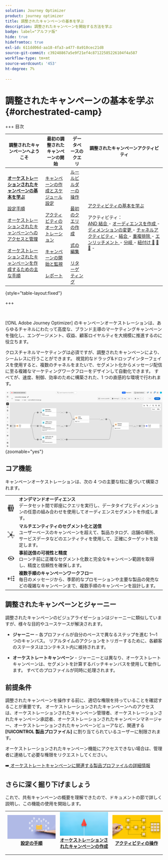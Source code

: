 ```yaml
---
solution: Journey Optimizer
product: journey optimizer
title: 調整されたキャンペーンの基本を学ぶ
description: 調整されたキャンペーンを開始する方法を学ぶ
badge: label="アルファ版"
hide: true
hidefromtoc: true
exl-id: 611dd06d-aa18-4fa3-a477-8a910cec21d8
source-git-commit: c39248867a5e9f21ef4c87122585226104f4a587
workflow-type: tm+mt
source-wordcount: '453'
ht-degree: 7%

---
```


# 調整されたキャンペーンの基本を学ぶ {#orchestrated-camp}

+++ 目次

| 調整されたキャンペーンへようこそ | 最初の調整されたキャンペーンの開始 | データベースのクエリ | 調整されたキャンペーンアクティビティ |
|---|---|---|---|
| <b>[ オーケストレーションされたキャンペーンの基本を学ぶ ](gs-orchestrated-campaigns.md)</b><br/><br/>[ 設定手順 ](configuration-steps.md)<br/><br/>[ オーケストレーションされたキャンペーンへのアクセスと管理 ](access-manage-orchestrated-campaigns.md)<br/><br/>[ オーケストレーションされたキャンペーンを作成するための主な手順 ](gs-campaign-creation.md) | [ キャンペーンの作成とスケジュール設定 ](create-orchestrated-campaign.md)<br/><br/>[ アクティビティのオーケストレーション ](orchestrate-activities.md)<br/><br/>[ キャンペーンの開始と監視 ](start-monitor-campaigns.md)<br/><br/>[ レポート ](reporting-campaigns.md) | [ ルールビルダーの操作 ](orchestrated-rule-builder.md)<br/><br/>[ 最初のクエリの作成 ](build-query.md)<br/><br/>[ 式の編集 ](edit-expressions.md)<br/><br/>[ リターゲティング ](retarget.md) | [ アクティビティの基本を学ぶ ](activities/about-activities.md)<br/><br/> アクティビティ：<br/>[AND 結合 ](activities/and-join.md) - [ オーディエンスを作成 ](activities/build-audience.md) - [ ディメンションの変更 ](activities/change-dimension.md) - [ チャネルアクティビティ ](activities/channels.md) - [ 結合 ](activities/combine.md) - [ 重複排除 ](activities/deduplication.md) - [ エンリッチメント ](activities/enrichment.md) - [ 分岐 ](activities/fork.md) - [ 紐付け ](activities/reconciliation.md) [&#128279;](activities/save-audience.md) [&#128279;](activities/split.md) [&#128279;](activities/wait.md) - |

{style="table-layout:fixed"}

+++

<br/>

[!DNL Adobe Journey Optimizer] のキャンペーンオーケストレーションは、あらゆるチャネルにわたって高度な、ブランド主導のマーケティングキャンペーンを強化し、エンゲージメント、収益、顧客ロイヤルティを大規模に推進するのに役立ちます。

クロスチャネルマーケティングは必須ですが、調整されたキャンペーンにより、シームレスに行うことができます。 視覚的なドラッグ&amp;ドロップインターフェイスを使用すると、複数のチャネルをまたいで、セグメント化からメッセージ配信に至る複雑なマーケティングワークフローをデザインして自動化できます。 すべてが、速度、制御、効率のために構築された、1 つの直感的な環境で行われます。

![](assets/canvas-example-diagram.png){zoomable="yes"}

## コア機能

キャンペーンオーケストレーションは、次の 4 つの主要な柱に基づいて構築されます。

<table style="table-layout:auto">
<tr style="border: 0;">
<td><img alt="オンデマンドオーディエンス" src="assets/do-not-localize/icon-audience.svg" width="50px"></a></td><td><b> オンデマンドオーディエンス </b><br/> データセット間で即座にクエリを実行し、データタイプとディメンションの任意の組み合わせを使用してオーディエンスセグメントを作成します。</td></tr>
<tr style="border: 0;">
<td><img alt="マルチエンティティのセグメント化と送信" src="assets/do-not-localize/icon-entity.svg" width="50px"></a></td><td><b> マルチエンティティのセグメント化と送信 </b><br/> ユーザーベースのキャンペーンを超えて、製品カタログ、店舗の場所、サービスデータなどのエンティティを使用して、正確にターゲットを設定します。</td></tr>
<tr style="border: 0;">
<td><img alt="送信前の可視性と精度" src="assets/do-not-localize/icon-visibility.svg" width="50px"></a></td><td><b> 事前送信の可視性と精度 </b><br/> ローンチ前に正確なセグメント化数と完全なキャンペーン範囲を取得し、精度と信頼性を確保します。</td></tr>
<tr style="border: 0;">
<td><img alt="複数ステップのキャンペーンワークフロー" src="assets/do-not-localize/icon-multistep.svg" width="50px"></a></td><td><b> 複数手順のキャンペーンワークフロー </b><br/> 毎日のメッセージから、季節的なプロモーションや主要な製品の発売などの複雑なキャンペーンまで、複数手順のキャンペーンを設計します。</td></tr>
</table>

## 調整されたキャンペーンとジャーニー

調整されたキャンペーンのビジュアライゼーションはジャーニーに類似していますが、様々な目的やユースケースが解決されます。

* **ジャーニー** – 各プロファイルが自分のペースで異なるステップを進む 1～1 つのキャンバス。 リアルタイムのアクションをトリガーするために、各顧客のステータスはコンテキスト内に維持されます。

* **オーケストレートキャンペーン** - ジャーニーとは異なり、オーケストレートキャンペーンは、セグメントを計算するバッチキャンバスを使用して動作します。 すべてのプロファイルが同時に処理されます。

## 前提条件

調整されたキャンペーンを操作する前に、適切な権限を持っていることを確認することが重要です。 オーケストレーションされたキャンペーンへのアクセスは、オーケストレーションされたキャンペーン管理者、オーケストレーションされたキャンペーン承認者、オーケストレーションされたキャンペーンマネージャー、オーケストレーションされたキャンペーンビューアなど、関連する **[!UICONTROL 製品プロファイル]** に割り当てられているユーザーに制限されます。

オーケストレーションされたキャンペーン機能にアクセスできない場合は、管理者に連絡して必要な権限をリクエストしてください。

➡️[ オーケストレートキャンペーンに関連する製品プロファイルの詳細情報 ](../administration/ootb-product-profiles.md)

## さらに深く掘り下げましょう

これで、共有キャンペーンの概要を理解できたので、ドキュメントの節で詳しく説明し、この機能の使用を開始します。

<table><tr style="border: 0; text-align: center;">
<td>
<a href="gs-campaign-creation.md">
<img alt="ワークフローへのアクセスと管理" src="assets/do-not-localize/workflow-access.jpeg">
</a>
<div>
<a href="gs-campaign-creation.md"><strong>設定の手順</strong></a>
</div>
<p>
</td>
<td>
<a href="create-orchestrated-campaign.md">
<img alt="リード" src="assets/do-not-localize/workflow-create.jpeg">
</a>
<div><a href="create-orchestrated-campaign.md"><strong> オーケストレーションされたキャンペーンの作成 </strong>
</div>
<p>
</td>
<td>
<a href="activities/about-activities.md">
<img alt="低頻度" src="assets/do-not-localize/workflow-activities.jpeg">
</a>
<div>
<a href="activities/about-activities.md"><strong> アクティビティの操作 </strong></a>
</div>
<p></td>
</tr></table>
